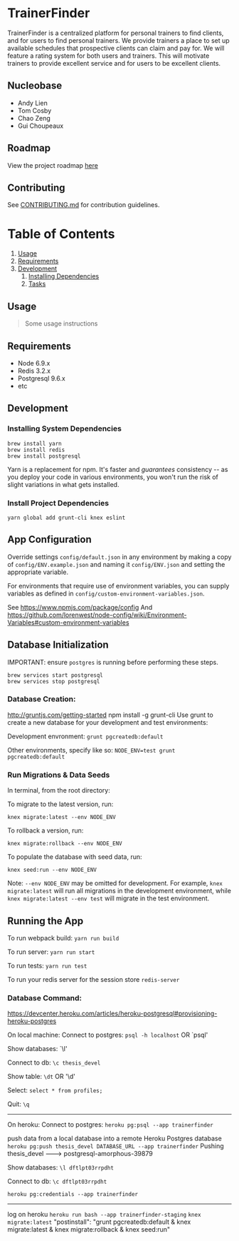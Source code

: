 # TrainerFinder

TrainerFinder is a centralized platform for personal trainers to find clients, and for users to find personal trainers. We provide trainers a place to set up available schedules that prospective clients can claim and pay for. We will feature a rating system for both users and trainers. This will motivate trainers to provide excellent service and for users to be excellent clients.

## Nucleobase

- Andy Lien
- Tom Cosby
- Chao Zeng
- Gui Choupeaux

## Roadmap

View the project roadmap [here](https://drive.google.com/open?id=10c67TZGKlYZL2NAHgN0q_6UWpl-oV2H2HMFLjHDAPnE)

## Contributing

See [CONTRIBUTING.md](CONTRIBUTING.md) for contribution guidelines.

# Table of Contents

1. [Usage](#Usage)
1. [Requirements](#requirements)
1. [Development](#development)
    1. [Installing Dependencies](#installing-dependencies)
    1. [Tasks](#tasks)

## Usage

> Some usage instructions

## Requirements

- Node 6.9.x
- Redis 3.2.x
- Postgresql 9.6.x
- etc

## Development

### Installing System Dependencies

```
brew install yarn
brew install redis
brew install postgresql
```

Yarn is a replacement for npm. It's faster and *guarantees* consistency -- as you deploy your code in various environments, you won't run the risk of slight variations in what gets installed.

### Install Project Dependencies

```
yarn global add grunt-cli knex eslint
```

## App Configuration

Override settings `config/default.json` in any environment by making a copy of `config/ENV.example.json` and naming it `config/ENV.json` and setting the appropriate variable. 

For environments that require use of environment variables, you can supply variables as defined in `config/custom-environment-variables.json`.

See https://www.npmjs.com/package/config
And https://github.com/lorenwest/node-config/wiki/Environment-Variables#custom-environment-variables

## Database Initialization

IMPORTANT: ensure `postgres` is running before performing these steps.
```
brew services start postgresql
brew services stop postgresql
```

### Database Creation:
http://gruntjs.com/getting-started
npm install -g grunt-cli
Use grunt to create a new database for your development and test environments:

Development envronment: `grunt pgcreatedb:default`

Other environments, specify like so: `NODE_ENV=test grunt pgcreatedb:default`

### Run Migrations & Data Seeds

In terminal, from the root directory:

To migrate to the latest version, run:

`knex migrate:latest --env NODE_ENV`

To rollback a version, run:

`knex migrate:rollback --env NODE_ENV`

To populate the database with seed data, run:

`knex seed:run --env NODE_ENV`

Note: `--env NODE_ENV` may be omitted for development. For example, `knex migrate:latest` will run all migrations in the development environment, while `knex migrate:latest --env test` will migrate in the test environment.

## Running the App

To run webpack build: `yarn run build`

To run server: `yarn run start`

To run tests: `yarn run test`

To run your redis server for the session store `redis-server`

### Database Command:
https://devcenter.heroku.com/articles/heroku-postgresql#provisioning-heroku-postgres

On local machine:
Connect to postgres:
`psql -h localhost` OR `psql'

Show databases:
`\l'

Connect to db:
`\c thesis_devel`

Show table:
`\dt` OR '\d'

Select:
`select * from profiles;`

Quit:
`\q`

---------------------------------------
On heroku:
Connect to postgres:
`heroku pg:psql --app trainerfinder`

push data from a local database into a remote Heroku Postgres database
`heroku pg:push thesis_devel DATABASE_URL --app trainerfinder`
Pushing thesis_devel ---> postgresql-amorphous-39879

Show databases:
`\l dftlpt03rrpdht`

Connect to db:
`\c dftlpt03rrpdht`


`heroku pg:credentials --app trainerfinder`

----------------------------------------

log on heroku 
`heroku run bash --app trainerfinder-staging`
`knex migrate:latest`
"postinstall": "grunt pgcreatedb:default & knex migrate:latest & knex migrate:rollback & knex seed:run"



